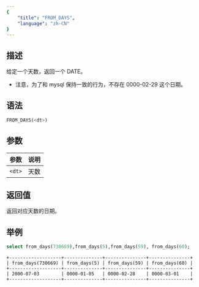 ```yaml
---
{
    "title": "FROM_DAYS",
    "language": "zh-CN"
}
---
```


## 描述

给定一个天数，返回一个 DATE。

- 注意，为了和 mysql 保持一致的行为，不存在 0000-02-29 这个日期。

## 语法

```sql
FROM_DAYS(<dt>)
```

## 参数

| 参数 | 说明 |
| -- | -- |
| `<dt>` | 天数 |

## 返回值

返回对应天数的日期。

## 举例

```sql
select from_days(730669),from_days(5),from_days(59), from_days(60);
```

```text
+-------------------+--------------+---------------+---------------+
| from_days(730669) | from_days(5) | from_days(59) | from_days(60) |
+-------------------+--------------+---------------+---------------+
| 2000-07-03        | 0000-01-05   | 0000-02-28    | 0000-03-01    |
+-------------------+--------------+---------------+---------------+
```